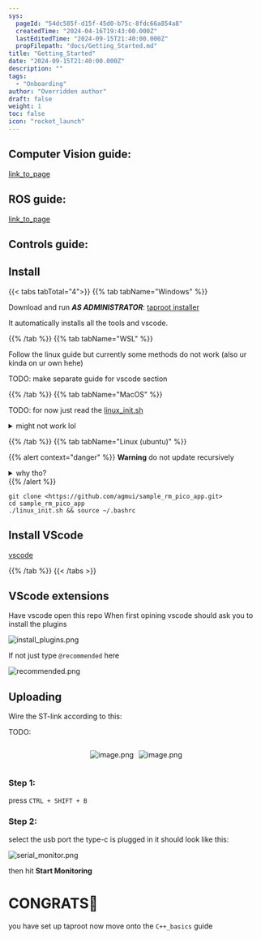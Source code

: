 ```yaml
---
sys:
  pageId: "54dc585f-d15f-45d0-b75c-8fdc66a854a8"
  createdTime: "2024-04-16T19:43:00.000Z"
  lastEditedTime: "2024-09-15T21:40:00.000Z"
  propFilepath: "docs/Getting_Started.md"
title: "Getting_Started"
date: "2024-09-15T21:40:00.000Z"
description: ""
tags:
  - "Onboarding"
author: "Overridden author"
draft: false
weight: 1
toc: false
icon: "rocket_launch"
---
```


## Computer Vision guide:

[link_to_page](86d45bc0-388b-4d26-8848-44f255f73d0e)

## ROS guide:

[link_to_page](3c76c1de-ec8f-46d6-8b0a-294005edc2d5)

## Controls guide:

## Install

{{< tabs tabTotal="4">}}
{{% tab tabName="Windows" %}}

Download and run _**AS ADMINISTRATOR**_: [taproot installer](https://github.com/Thornbots/TeachingFreshies/releases/tag/1.0)

It automatically installs all the tools and vscode.

{{% /tab %}}
{{% tab tabName="WSL" %}}

Follow the linux guide but currently some methods do not work (also ur kinda on ur own hehe)

TODO: make separate guide for vscode section

{{% /tab %}}
{{% tab tabName="MacOS" %}}

TODO: for now just read the [linux_init.sh](https://github.com/agmui/sample_rm_pico_app/blob/main/linux_init.sh)

<details>
<summary>might not work lol</summary>

`brew install libusb pkg-config`

Next install: [vscode](https://code.visualstudio.com/Download)

</details>

{{% /tab %}}
{{% tab tabName="Linux (ubuntu)" %}}

{{% alert context="danger" %}}
**Warning** do not update recursively
<details>
<summary>why tho?</summary>
There are some submodules that may go on for a while (like tinyusb) and I highly
recommend you don't need to get them.
If you want to see what submodules I update just look in `linux_init.sh`
</details>
{{% /alert %}}

```shell
git clone <https://github.com/agmui/sample_rm_pico_app.git>
cd sample_rm_pico_app
./linux_init.sh && source ~/.bashrc
```

## Install VScode

[vscode](https://code.visualstudio.com/Download)

{{% /tab %}}
{{< /tabs >}}

## VScode extensions

Have vscode open this repo
When first opining vscode should ask you to install the plugins

![install_plugins.png](https://prod-files-secure.s3.us-west-2.amazonaws.com/d518164a-d88e-44d1-a4ee-3adb3bd8bce0/89bd30f0-1825-4e77-867b-0a41ce370880/install_plugins.png?X-Amz-Algorithm=AWS4-HMAC-SHA256&X-Amz-Content-Sha256=UNSIGNED-PAYLOAD&X-Amz-Credential=ASIAZI2LB466T334VPHP%2F20250214%2Fus-west-2%2Fs3%2Faws4_request&X-Amz-Date=20250214T090756Z&X-Amz-Expires=3600&X-Amz-Security-Token=IQoJb3JpZ2luX2VjEAAaCXVzLXdlc3QtMiJGMEQCIAOdTxLVe%2B68WjYmi8M%2FeZRgSLPl7EZGztKLk95DdLe3AiBcXVOeOdVUyK%2F3KvFU9bbgea3517dzwnK7jRgEvR2xnSr%2FAwgpEAAaDDYzNzQyMzE4MzgwNSIMPHnmRxONHxgiDEbiKtwDLpMTwSGgV9uxoBp5kqzJCZkqkMAJbrF8bxhmLllWVP0Tc58HBWYKqlT9sthvpCpeRN6m5edL68Pv%2BYfv7uicIYkjPhZjoZbh6bjf5goEuWKQCX4LcEUT30xFvHuq%2BJxg0%2F7fNXL5Tid9pSBPeppMK2g%2FtTjZ7pHotl9ZKrii26qslv07jSZiNZH3nosWDYer83GIMVFpE4wjuFzEVwrGdnWBcvwpiMZWSmlv52e2OunnFLldLYsbXJRKSCGb1t8J3OenfmOettDVDvPqLEj6oHDbTdIcmwLl9bTwZaODlwxlGCrbPmJnoFpza8WWePFBHFedSCsvc%2BWEwAmgDppsHT0rzZKBnMgPQctNyQhc5dRzbe7WlzodcFHPcg84lhFuw0o0EisHb5KC9UXn3XectvyXcnKK5BMASeCumgkpYctRMzgY8qXyXi5DHxCge6ecTyGid8nJ0UEdiCj7yQrvGmE7NHiJjs1%2FrtFZ8u8cBhpJAGM17newgPtcuBjCfJPgUd2eTUFRg4yKNd0RkFKqyOjFUBkGYsSkpxCXccfcP1w495Xk3mFLcstw3%2BHhIHGj6BjQbEElkIxeTkjQjm0IyQ4J0NImz9cW07OHEFCejnY%2Br%2FNF7tB9dgCdnJUwzum7vQY6pgG%2FPc5D9qEqjdoMzsmiHaxy0TDeGPNPDQhTY33mNVsRtNNU6WZ4u4XnnEw33zSYkgDs0oL6YkSZAT6c2CPixNzgMtwzrFFn4fUXaDodjTSKNsTGCdgxDAJockv5sT8usuOXg2H3fDhdkW%2BWk1Nd6QKoHdGuDPqtpRMmknszyeuwc6LwjllJ0tsjRGfwNN6PdgLiw4I991VwmzF4DpK6EbXa5MNmabGF&X-Amz-Signature=5464939da6cb3536b59c335837476fa108331314d134d3ab0389083307539712&X-Amz-SignedHeaders=host&x-id=GetObject)

If not just type `@recommended` here  

![recommended.png](https://prod-files-secure.s3.us-west-2.amazonaws.com/d518164a-d88e-44d1-a4ee-3adb3bd8bce0/61e661e9-5d85-4dfc-be0d-8d2097a5e793/recommended.png?X-Amz-Algorithm=AWS4-HMAC-SHA256&X-Amz-Content-Sha256=UNSIGNED-PAYLOAD&X-Amz-Credential=ASIAZI2LB466T334VPHP%2F20250214%2Fus-west-2%2Fs3%2Faws4_request&X-Amz-Date=20250214T090756Z&X-Amz-Expires=3600&X-Amz-Security-Token=IQoJb3JpZ2luX2VjEAAaCXVzLXdlc3QtMiJGMEQCIAOdTxLVe%2B68WjYmi8M%2FeZRgSLPl7EZGztKLk95DdLe3AiBcXVOeOdVUyK%2F3KvFU9bbgea3517dzwnK7jRgEvR2xnSr%2FAwgpEAAaDDYzNzQyMzE4MzgwNSIMPHnmRxONHxgiDEbiKtwDLpMTwSGgV9uxoBp5kqzJCZkqkMAJbrF8bxhmLllWVP0Tc58HBWYKqlT9sthvpCpeRN6m5edL68Pv%2BYfv7uicIYkjPhZjoZbh6bjf5goEuWKQCX4LcEUT30xFvHuq%2BJxg0%2F7fNXL5Tid9pSBPeppMK2g%2FtTjZ7pHotl9ZKrii26qslv07jSZiNZH3nosWDYer83GIMVFpE4wjuFzEVwrGdnWBcvwpiMZWSmlv52e2OunnFLldLYsbXJRKSCGb1t8J3OenfmOettDVDvPqLEj6oHDbTdIcmwLl9bTwZaODlwxlGCrbPmJnoFpza8WWePFBHFedSCsvc%2BWEwAmgDppsHT0rzZKBnMgPQctNyQhc5dRzbe7WlzodcFHPcg84lhFuw0o0EisHb5KC9UXn3XectvyXcnKK5BMASeCumgkpYctRMzgY8qXyXi5DHxCge6ecTyGid8nJ0UEdiCj7yQrvGmE7NHiJjs1%2FrtFZ8u8cBhpJAGM17newgPtcuBjCfJPgUd2eTUFRg4yKNd0RkFKqyOjFUBkGYsSkpxCXccfcP1w495Xk3mFLcstw3%2BHhIHGj6BjQbEElkIxeTkjQjm0IyQ4J0NImz9cW07OHEFCejnY%2Br%2FNF7tB9dgCdnJUwzum7vQY6pgG%2FPc5D9qEqjdoMzsmiHaxy0TDeGPNPDQhTY33mNVsRtNNU6WZ4u4XnnEw33zSYkgDs0oL6YkSZAT6c2CPixNzgMtwzrFFn4fUXaDodjTSKNsTGCdgxDAJockv5sT8usuOXg2H3fDhdkW%2BWk1Nd6QKoHdGuDPqtpRMmknszyeuwc6LwjllJ0tsjRGfwNN6PdgLiw4I991VwmzF4DpK6EbXa5MNmabGF&X-Amz-Signature=6812433dd7a009c9369a9f35b5eb559f87d9ff432f1441b1c13a69dfedf33295&X-Amz-SignedHeaders=host&x-id=GetObject)

## Uploading

Wire the ST-link according to this:

TODO:

<div style="display: flex;flex-direction: row; column-gap:10px; max-width: 630px;justify-content: center;">
<div>

![image.png](https://prod-files-secure.s3.us-west-2.amazonaws.com/d518164a-d88e-44d1-a4ee-3adb3bd8bce0/210ecb78-1116-4d7b-b9b7-2292f66fa2c2/image.png?X-Amz-Algorithm=AWS4-HMAC-SHA256&X-Amz-Content-Sha256=UNSIGNED-PAYLOAD&X-Amz-Credential=ASIAZI2LB466V6C5GQ6S%2F20250214%2Fus-west-2%2Fs3%2Faws4_request&X-Amz-Date=20250214T090758Z&X-Amz-Expires=3600&X-Amz-Security-Token=IQoJb3JpZ2luX2VjEAAaCXVzLXdlc3QtMiJHMEUCIQCGBfBQo4WV6ROYKlX%2FeSbjeoJ63FUp3BZFgGCFAPjsUwIgdusi%2FrI%2FdQ1IQrBKGh5XX4%2Bmq5UDwddvzw47CI6%2BdDQq%2FwMIKRAAGgw2Mzc0MjMxODM4MDUiDFEB%2Fg2UyPfdmQgKGyrcAyMdYROoGv4pKBGIvKV0zelaXUtU5wAwAtqyBfJhzoupxy2dVJbTl7fDfakHrxB83qbd4goWVFx6ySBkkuhYBFmMPCZa0ijljgw7C8L7R3s1WmZd1351t2oZlFMUacQ462jsmjkmjpJSv9xLCR%2BQVfQavyjIQPYz17bFAB21eV%2BdRU%2Fxu%2FcmhyK%2FyJL4Hdt5WDqN0BkqxztxYAzt1qGABnRwPgShuMkW0w04DJI8XzxsoRibFbQybWWTo5BlD%2BpY1dTwLt7YhLXub7IGV3kSAVWgrklLsdoYrVgoF9qjYd0ezHRJ6RxnRQmRCMJyHBLGz7fuf0Wh1QEh5ARdqQldJlt3ggRa8oS5Hmtm%2FeHIL8vcY2ffWI7HvyQ9BtzCBpk0uOHCPeYFbyBEp8TV3Zq%2BV75c%2BAwmXkm775sVfR5TOlLnuY0UfjMcrRffIGdJ1g9X6W6V8yQhLezDmrGzdmuk5YSoowkwZWLPt7aHws9P%2F9RKUUFIOAs4m%2F1nnkb0luSRoqIjo1yAeQeqNTDC9z8qjbeiAWL0%2B6X4t57mlFyd9p9BzEhUC%2BBwXHYQmVKUIy7ii8Whqo2%2B5UwI2oYU2yHL%2BIJZcRpTwGa8tZGeI%2FnaDB8w5RMbAaXYR0IOkYJCMMzpu70GOqUBR2YpRHyRGkkNmk7eRSMCK55a2z2cJfQ95lwviM6kIJKSwjwlqG97RQGpf6DpCh2IGEVtXEFvASHS6EozxQEu%2B1v%2BaAW5oTlE1kyD3Pews02eliPA56CZWhd5PJh4%2FKDwDtkduMy7udHe%2BP7xMzYUqqOw9KKVY%2Fmjokv4v2kGPMe2ILRpbwgoE8ebORjoXI7C6kuaqTN1%2BkZiBkfdFKP7lynVUFUX&X-Amz-Signature=7f4effcd7dbbacdbfa76b2b9378b51da47d7959b780e477da48e626920b993a5&X-Amz-SignedHeaders=host&x-id=GetObject)

</div>
<div>

![image.png](https://prod-files-secure.s3.us-west-2.amazonaws.com/d518164a-d88e-44d1-a4ee-3adb3bd8bce0/33a0fd0f-8ca6-4a86-8e09-26e95ded1fff/image.png?X-Amz-Algorithm=AWS4-HMAC-SHA256&X-Amz-Content-Sha256=UNSIGNED-PAYLOAD&X-Amz-Credential=ASIAZI2LB466SIL34PUN%2F20250214%2Fus-west-2%2Fs3%2Faws4_request&X-Amz-Date=20250214T090758Z&X-Amz-Expires=3600&X-Amz-Security-Token=IQoJb3JpZ2luX2VjEAAaCXVzLXdlc3QtMiJHMEUCIAMhMh%2Bmf7truoY%2FkYQvvSF6GGzGZLyF8ZjBuGNDHGQbAiEAzietZkWA5QpjDldTmvNt6Ph9WErmxR3VJhnua67aXlgq%2FwMIKRAAGgw2Mzc0MjMxODM4MDUiDKl%2FBc%2FXfDMsut4tJircAxgL9RLglNmQqGDWuXpV%2FK9t5Ndp%2FnOhI4M84uOznjcM15lNmEbhVTKdZFbf9cOuNx4m9eIY5FtoCEb7A3ASZ%2FsRQPZ6L%2BeoMvOFvV0lMG7Z4Xb%2BF7KQj3RJizToGynGbHM8tZnmsgRk0AMcDVfwowe4oqiokG30I1MEuiqTYwa8pChKBUxIlzTMiwLFb8moTCvlSC5jhf3Fo1lQfls7t2MzeSxO%2BYSZoUU838y%2BXScrNZXHlsDJU7uPhjvVSt9i9jI1xHhcULWVgHS6NSTtwTVft6vZIMWZNccjfFgn5zb7rI6tMY3C4NQln2NdFrOmadOn3bBYmWVKfb7%2Fu0tPvFp0uy%2BYmgyOlyR4DikqeMm%2BXvZZeKe1LvuQ%2FZMn%2F%2FmDVKqUgFIsglFv1N0rYc7UPCubhbK4%2B1%2BUD8j%2F3m1JyBg4eEJYqIMqvjJQd%2F%2F0ahZZ%2B8yMcgmJFwduh3G%2Fgled3oAL3wB%2BwCh2fYlwiNrXLFwzFcdNiZhn4EtAKOZvu58hEwN99u8gzeGRCd5AsnGLlZLZ9wobDNlCxUCGnx7IInbWRznm3SOmJ3bNm2KiivWK%2BI32ROW%2Bv5%2Fo4uyNc2H690NL%2BGk0WRB2oAa%2B7l%2BjCwh8kzsIsYeCt2eqCqoTMMPpu70GOqUBX29qz2F3omQhH%2FvFBtgjNHbhlewUTAb5LCySqcCaDyiXgnct1YM%2By4HaUmnTInzLEy6GpyegRXrJuQbRfSfq2RooVOx%2FFFa4GJHTJmrTDmZsCUeUVqi9hB4WSSkpCAHoM27hDEBoGliqHNowLexTfdMsb2OtHNtVQRTcBYCKQCe%2F6JE2E6TrAz%2BhajhtuP6jJ5w3uKbFc7AMF41RpbxBcaN%2Bfzzz&X-Amz-Signature=918333fb01ff76a56d54011956127421711941fb5c55b780377cd42c20ce2bb9&X-Amz-SignedHeaders=host&x-id=GetObject)

</div>
</div>

### Step 1:

press `CTRL + SHIFT + B`

### Step 2:

select the usb port the type-c is plugged in it should look like this:

![serial_monitor.png](https://prod-files-secure.s3.us-west-2.amazonaws.com/d518164a-d88e-44d1-a4ee-3adb3bd8bce0/f03f4774-05d4-4393-b6a0-d5efb6d315ab/serial_monitor.png?X-Amz-Algorithm=AWS4-HMAC-SHA256&X-Amz-Content-Sha256=UNSIGNED-PAYLOAD&X-Amz-Credential=ASIAZI2LB466T334VPHP%2F20250214%2Fus-west-2%2Fs3%2Faws4_request&X-Amz-Date=20250214T090756Z&X-Amz-Expires=3600&X-Amz-Security-Token=IQoJb3JpZ2luX2VjEAAaCXVzLXdlc3QtMiJGMEQCIAOdTxLVe%2B68WjYmi8M%2FeZRgSLPl7EZGztKLk95DdLe3AiBcXVOeOdVUyK%2F3KvFU9bbgea3517dzwnK7jRgEvR2xnSr%2FAwgpEAAaDDYzNzQyMzE4MzgwNSIMPHnmRxONHxgiDEbiKtwDLpMTwSGgV9uxoBp5kqzJCZkqkMAJbrF8bxhmLllWVP0Tc58HBWYKqlT9sthvpCpeRN6m5edL68Pv%2BYfv7uicIYkjPhZjoZbh6bjf5goEuWKQCX4LcEUT30xFvHuq%2BJxg0%2F7fNXL5Tid9pSBPeppMK2g%2FtTjZ7pHotl9ZKrii26qslv07jSZiNZH3nosWDYer83GIMVFpE4wjuFzEVwrGdnWBcvwpiMZWSmlv52e2OunnFLldLYsbXJRKSCGb1t8J3OenfmOettDVDvPqLEj6oHDbTdIcmwLl9bTwZaODlwxlGCrbPmJnoFpza8WWePFBHFedSCsvc%2BWEwAmgDppsHT0rzZKBnMgPQctNyQhc5dRzbe7WlzodcFHPcg84lhFuw0o0EisHb5KC9UXn3XectvyXcnKK5BMASeCumgkpYctRMzgY8qXyXi5DHxCge6ecTyGid8nJ0UEdiCj7yQrvGmE7NHiJjs1%2FrtFZ8u8cBhpJAGM17newgPtcuBjCfJPgUd2eTUFRg4yKNd0RkFKqyOjFUBkGYsSkpxCXccfcP1w495Xk3mFLcstw3%2BHhIHGj6BjQbEElkIxeTkjQjm0IyQ4J0NImz9cW07OHEFCejnY%2Br%2FNF7tB9dgCdnJUwzum7vQY6pgG%2FPc5D9qEqjdoMzsmiHaxy0TDeGPNPDQhTY33mNVsRtNNU6WZ4u4XnnEw33zSYkgDs0oL6YkSZAT6c2CPixNzgMtwzrFFn4fUXaDodjTSKNsTGCdgxDAJockv5sT8usuOXg2H3fDhdkW%2BWk1Nd6QKoHdGuDPqtpRMmknszyeuwc6LwjllJ0tsjRGfwNN6PdgLiw4I991VwmzF4DpK6EbXa5MNmabGF&X-Amz-Signature=4594a739f9a28280f7056b645a80b6133dd513637046336a9ba75a10ebdfa04a&X-Amz-SignedHeaders=host&x-id=GetObject)

then hit **Start Monitoring**

# CONGRATS🎉

you have set up taproot now move onto the `C++_basics` guide
